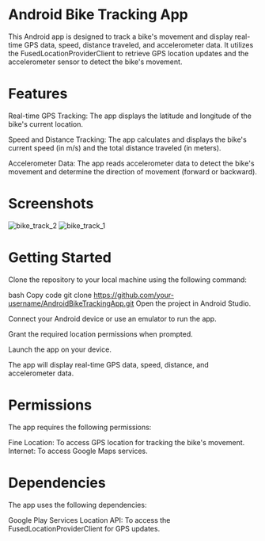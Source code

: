 # Android Bike Tracking App

This Android app is designed to track a bike's movement and display real-time GPS data, speed, distance traveled, and accelerometer data. It utilizes the FusedLocationProviderClient to retrieve GPS location updates and the accelerometer sensor to detect the bike's movement.

# Features
Real-time GPS Tracking: The app displays the latitude and longitude of the bike's current location.

Speed and Distance Tracking: The app calculates and displays the bike's current speed (in m/s) and the total distance traveled (in meters).

Accelerometer Data: The app reads accelerometer data to detect the bike's movement and determine the direction of movement (forward or backward).

# Screenshots

![bike_track_2](https://github.com/hardikbahri/Android-Bike-Tracking-App/assets/79997594/e1e70e6d-4dcd-4ed1-9cd9-2cb560bf452c)
![bike_track_1](https://github.com/hardikbahri/Android-Bike-Tracking-App/assets/79997594/4227c5f9-3dd6-4e58-94c7-0a50f7124782)

# Getting Started
Clone the repository to your local machine using the following command:

bash
Copy code
git clone https://github.com/your-username/AndroidBikeTrackingApp.git
Open the project in Android Studio.

Connect your Android device or use an emulator to run the app.

Grant the required location permissions when prompted.

Launch the app on your device.

The app will display real-time GPS data, speed, distance, and accelerometer data.

# Permissions
The app requires the following permissions:

Fine Location: To access GPS location for tracking the bike's movement.
Internet: To access Google Maps services.
# Dependencies
The app uses the following dependencies:

Google Play Services Location API: To access the FusedLocationProviderClient for GPS updates.



